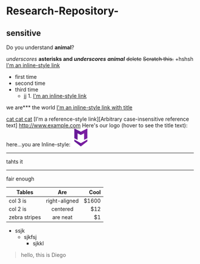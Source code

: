 # Research-Repository-
## sensitive
Do you understand **animal**? 

_underscores_
**asterisks and _underscores_**
**_animal_**
~~delete~~
~~Scratch this.~~
+hshsh
[I'm an inline-style link](https://www.google.com)
 - first time
 - second time
 - third time
   - jj
     1. 
[I'm an inline-style link](https://www.google.com)

we are*** the world
[I'm an inline-style link with title](https://www.google.com "Google's Homepage")



[cat cat cat](http://www.google.com)
[I'm a reference-style link][Arbitrary case-insensitive reference text]
<http://www.example.com>
Here's our logo (hover to see the title text):
here...you are
Inline-style: 
![alt text](https://github.com/adam-p/markdown-here/raw/master/src/common/images/icon48.png "Logo Title Text 1")
***

tahts it

___

fair enough


| Tables        | Are           | Cool  |
| ------------- |:-------------:| -----:|
| col 3 is      | right-aligned | $1600 |
| col 2 is      | centered      |   $12 |
| zebra stripes | are neat      |    $1 |

- ssjk
  - sjkfsj
    - sjkkl
 
> hello, this is Diego
